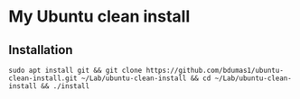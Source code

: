 # My Ubuntu clean install

## Installation

`sudo apt install git && git clone https://github.com/bdumas1/ubuntu-clean-install.git ~/Lab/ubuntu-clean-install && cd ~/Lab/ubuntu-clean-install && ./install`
